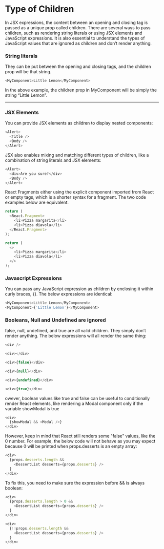 # Type of Children

In JSX expressions, the content between an opening and closing tag is passed as a unique prop called children. There are several ways to pass children, such as rendering string literals or using JSX elements and JavaScript expressions. It is also essential to understand the types of JavaScript values that are ignored as children and don’t render anything. 

### String literals

They can be put between the opening and closing tags, and the children prop will be that string.

```Javascript
<MyComponent>Little Lemon</MyComponent>
```
In the above example, the children prop in MyComponent will be simply the string “Little Lemon”. 

<hr>

### JSX Elements

You can provide JSX elements as children to display nested components:
```Javascript
<Alert>
  <Title />
  <Body />
</Alert>
```

JSX also enables mixing and matching different types of children, like a combination of string literals and JSX elements:

```Javascript
<Alert>
  <div>Are you sure?</div>
  <Body />
</Alert>
```

React Fragments either using the explicit component imported from React or empty tags, which is a shorter syntax for a fragment. The two code examples below are equivalent.

```Javascript
return (
  <React.Fragment>
    <li>Pizza margarita</li>
    <li>Pizza diavola</li>
  </React.Fragment>
);

return (
  <>
    <li>Pizza margarita</li>
    <li>Pizza diavola</li>
  </>
);
```

### Javascript Expressions

You can pass any JavaScript expression as children by enclosing it within curly braces, {}. The below expressions are identical:

```Javascript
<MyComponent>Little Lemon</MyComponent>
<MyComponent>{'Little Lemon'}</MyComponent>
```

### Booleans, Null and Undefined are ignored

false, null, undefined, and true are all valid children. They simply don’t render anything. The below expressions will all render the same thing:

```Javascript
<div />

<div></div>

<div>{false}</div>

<div>{null}</div>

<div>{undefined}</div>

<div>{true}</div>
```

owever, boolean values like true and false can be useful to conditionally render React elements, like rendering a Modal component only if the variable showModal is true

```Javascript
<div>
  {showModal && <Modal />}
</div>
```

However, keep in mind that React still renders some "false" values, like the 0 number. For example, the below code will not behave as you may expect because 0 will be printed when props.desserts is an empty array:

```Javascript
<div>
  {props.desserts.length &&
    <DessertList desserts={props.desserts} />
  }
</div>
```
To fix this, you need to make sure the expression before && is always boolean:
```Javascript
<div>
  {props.desserts.length > 0 &&
    <DessertList desserts={props.desserts} />
  }
</div>

<div>
  {!!props.desserts.length &&
    <DessertList desserts={props.desserts} />
  }
</div>
```